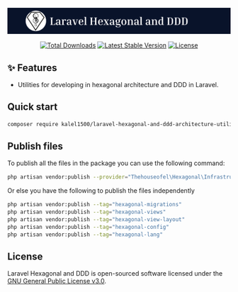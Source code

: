 <p align="center"><img src="./art/title3.png" alt="Laravel Hexagonal and DDD"></p>

<p align="center">
    <!-- <a href="https://github.com/kalel1500/laravel-hexagonal-and-ddd-architecture-utilities/actions/workflows/tests.yml"><img src="https://github.com/kalel1500/laravel-hexagonal-and-ddd-architecture-utilities/actions/workflows/tests.yml/badge.svg" alt="Build Status"></a> -->
    <a href="https://packagist.org/packages/kalel1500/laravel-hexagonal-and-ddd-architecture-utilities" target="_blank"><img src="https://img.shields.io/packagist/dt/kalel1500/laravel-hexagonal-and-ddd-architecture-utilities" alt="Total Downloads"></a>
    <a href="https://packagist.org/packages/kalel1500/laravel-hexagonal-and-ddd-architecture-utilities" target="_blank"><img src="https://img.shields.io/packagist/v/kalel1500/laravel-hexagonal-and-ddd-architecture-utilities" alt="Latest Stable Version"></a>
    <a href="https://packagist.org/packages/kalel1500/laravel-hexagonal-and-ddd-architecture-utilities" target="_blank"><img src="https://img.shields.io/packagist/l/kalel1500/laravel-hexagonal-and-ddd-architecture-utilities" alt="License"></a>
</p>

## ✨ Features

- Utilities for developing in hexagonal architecture and DDD in Laravel.

## Quick start

```bash
composer require kalel1500/laravel-hexagonal-and-ddd-architecture-utilities
```

## Publish files

To publish all the files in the package you can use the following command:

```bash
php artisan vendor:publish --provider="Thehouseofel\Hexagonal\Infrastructure\HexagonalServiceProvider"
```

Or else you have the following to publish the files independently

```bash
php artisan vendor:publish --tag="hexagonal-migrations"
php artisan vendor:publish --tag="hexagonal-views"
php artisan vendor:publish --tag="hexagonal-view-layout"
php artisan vendor:publish --tag="hexagonal-config"
php artisan vendor:publish --tag="hexagonal-lang"
```

## License

Laravel Hexagonal and DDD is open-sourced software licensed under the [GNU General Public License v3.0](LICENSE).